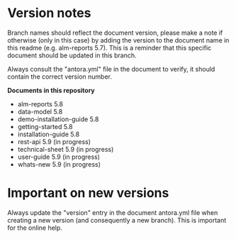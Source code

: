 # Version notes

Branch names should reflect the document version, please make a note if otherwise (only in this case) by adding the version to the document name in this readme (e.g. alm-reports 5.7). This is a reminder that this specific document should be updated in this branch.

Always consult the "antora.yml" file in the document to verify, it should contain the correct version number.

**Documents in this repository**

* alm-reports 5.8
* data-model 5.8
* demo-installation-guide 5.8
* getting-started 5.8     	      
* installation-guide 5.8  
* rest-api 5.9 (in progress)
* technical-sheet 5.9 (in progress)
* user-guide 5.9 (in progress)
* whats-new 5.9 (in progress)



# Important on new versions

Always update the "version" entry in the document antora.yml file when creating a new version (and consequently a new branch). This is important for the online help.